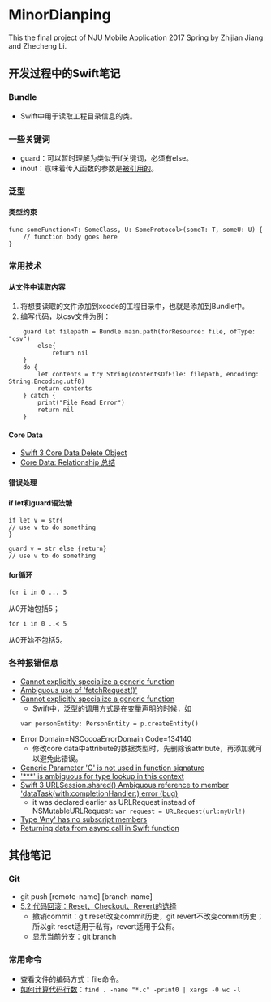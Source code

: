 # MinorDianping
This the final project of NJU Mobile Application 2017 Spring by Zhijian Jiang and Zhecheng Li.   

## 开发过程中的Swift笔记
### Bundle
* Swift中用于读取工程目录信息的类。
### 一些关键词
* guard：可以暂时理解为类似于if关键词，必须有else。
* inout：意味着传入函数的参数是[被引用的](https://swiftcafe.io/2016/05/05/swift3-var/)。

### 泛型
#### 类型约束
```
func someFunction<T: SomeClass, U: SomeProtocol>(someT: T, someU: U) {
    // function body goes here
}
```

### 常用技术
#### 从文件中读取内容
1. 将想要读取的文件添加到xcode的工程目录中，也就是添加到Bundle中。
2. 编写代码，以csv文件为例：
```
    guard let filepath = Bundle.main.path(forResource: file, ofType: "csv")
        else{
            return nil
    }
    do {
        let contents = try String(contentsOfFile: filepath, encoding: String.Encoding.utf8)
        return contents
    } catch {
        print("File Read Error")
        return nil
    }
```

#### Core Data
* [Swift 3 Core Data Delete Object](ttps://stackoverflow.com/questions/38017449/swift-3-core-data-delete-object)
* [Core Data: Relationship 总结](http://www.jianshu.com/p/8e3b64f16fc3)

#### 错误处理

#### if let和guard语法糖
```
if let v = str{
// use v to do something
}

guard v = str else {return}
// use v to do something
```

#### for循环
```
for i in 0 ... 5
```
从0开始包括5；
```
for i in 0 ..< 5
```
从0开始不包括5。

### 各种报错信息
* [Cannot explicitly specialize a generic function](http://stackoverflow.com/questions/27965439/cannot-explicitly-specialize-a-generic-function)
* [Ambiguous use of 'fetchRequest()'](https://stackoverflow.com/questions/39495199/subclass-fetchrequest-swift-3-0-extension-not-really-helping-100)
* [Cannot explicitly specialize a generic function](https://www.iphonelife.com/blog/31369/swift-programming-101-generics-practical-guide)
    * Swift中，泛型的调用方式是在变量声明的时候，如
    ```
    var personEntity: PersonEntity = p.createEntity()
    ```
* Error Domain=NSCocoaErrorDomain Code=134140
    * 修改core data中attribute的数据类型时，先删除该attribute，再添加就可以避免此错误。
* [Generic Parameter 'G' is not used in function signature](https://stackoverflow.com/questions/32407661/how-to-use-a-generic-inside-of-a-function-but-not-in-the-signature-swift-2)
* ['***' is ambiguous for type lookup in this context](https://forums.raywenderlich.com/t/dog-is-ambiguous-for-type-lookup-in-this-context/22280)
* [Swift 3 URLSession.shared() Ambiguous reference to member 'dataTask(with:completionHandler:) error (bug)](https://stackoverflow.com/questions/37812286/swift-3-urlsession-shared-ambiguous-reference-to-member-datataskwithcomplet)
    * it was declared earlier as URLRequest instead of NSMutableURLRequest: ```var request = URLRequest(url:myUrl!)```
* [Type 'Any' has no subscript members](https://stackoverflow.com/questions/39423367/correctly-parsing-json-in-swift-3)
* [Returning data from async call in Swift function](https://stackoverflow.com/questions/25203556/returning-data-from-async-call-in-swift-function)

## 其他笔记
### Git
* git push [remote-name] [branch-name]
* [5.2 代码回滚：Reset、Checkout、Revert的选择](https://github.com/geeeeeeeeek/git-recipes/wiki/5.2-%E4%BB%A3%E7%A0%81%E5%9B%9E%E6%BB%9A%EF%BC%9AReset%E3%80%81Checkout%E3%80%81Revert%E7%9A%84%E9%80%89%E6%8B%A9)
    * 撤销commit：git reset改变commit历史，git revert不改变commit历史；所以git reset适用于私有，revert适用于公有。
    * 显示当前分支：git branch
### 常用命令
* 查看文件的编码方式：file命令。
* [如何计算代码行数](https://stackoverflow.com/questions/316590/how-to-count-lines-of-code-including-sub-directories)：```find . -name "*.c" -print0 | xargs -0 wc -l```